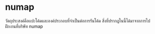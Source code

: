 # numap
วัตถุประสงค์คือเเปะโค้ดและองค์ประกอบที่จำเป็นต่อการรันโค้ด
สิ่งที่ปรากฎในนี้ได้มาจากการไปฝึกงานที่บริษัท numap
